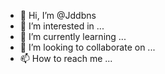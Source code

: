 
- 👋 Hi, I’m @Jddbns
- 👀 I’m interested in ...
- 🌱 I’m currently learning ...
- 💞️ I’m looking to collaborate on ...
- 📫 How to reach me ...

<!---
Jddbns/Jddbns is a ✨ special ✨ repository because its `README.md` (this file) appears on your GitHub profile.
You can click the Preview link to take a look at your changes.
--->
